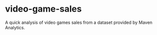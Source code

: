 # video-game-sales
A quick analysis of video games sales from a dataset provided by Maven Analytics.
